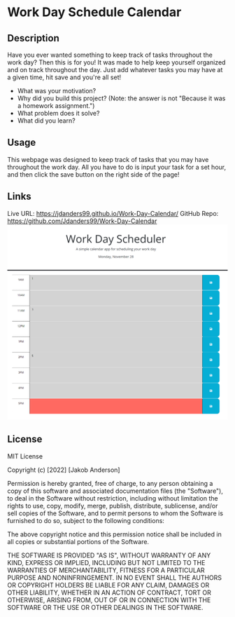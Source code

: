 # Work Day Schedule Calendar

## Description
Have you ever wanted something to keep track of tasks throughout the work day? Then this is for you! It was made to help keep yourself organized and on track throughout the day. Just add whatever tasks you may have at a given time, hit save and you're all set! 

- What was your motivation?
- Why did you build this project? (Note: the answer is not "Because it was a homework assignment.")
- What problem does it solve?
- What did you learn?

## Usage
This webpage was designed to keep track of tasks that you may have throughout the work day. All you have to do is input your task for a set hour, and then click the save button on the right side of the page!

## Links
Live URL: https://jdanders99.github.io/Work-Day-Calendar/
GitHub Repo: https://github.com/Jdanders99/Work-Day-Calendar
![alt text](Assets/screenshot.png)

## License
MIT License

Copyright (c) [2022] [Jakob Anderson]

Permission is hereby granted, free of charge, to any person obtaining a copy of this software and associated documentation files (the "Software"), to deal in the Software without restriction, including without limitation the rights to use, copy, modify, merge, publish, distribute, sublicense, and/or sell copies of the Software, and to permit persons to whom the Software is furnished to do so, subject to the following conditions:

The above copyright notice and this permission notice shall be included in all copies or substantial portions of the Software.

THE SOFTWARE IS PROVIDED "AS IS", WITHOUT WARRANTY OF ANY KIND, EXPRESS OR IMPLIED, INCLUDING BUT NOT LIMITED TO THE WARRANTIES OF MERCHANTABILITY, FITNESS FOR A PARTICULAR PURPOSE AND NONINFRINGEMENT. IN NO EVENT SHALL THE AUTHORS OR COPYRIGHT HOLDERS BE LIABLE FOR ANY CLAIM, DAMAGES OR OTHER LIABILITY, WHETHER IN AN ACTION OF CONTRACT, TORT OR OTHERWISE, ARISING FROM, OUT OF OR IN CONNECTION WITH THE SOFTWARE OR THE USE OR OTHER DEALINGS IN THE SOFTWARE.